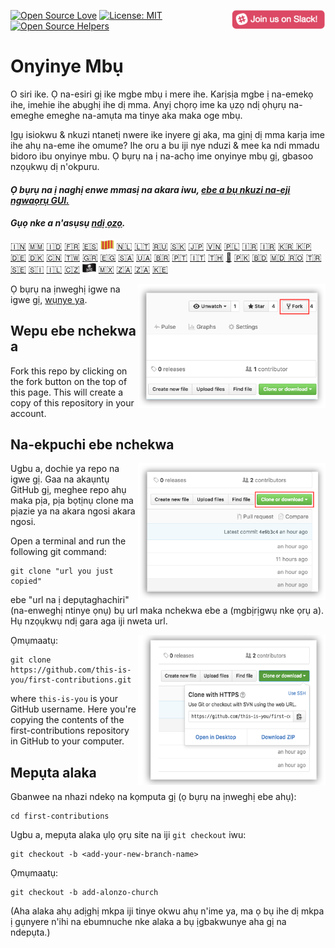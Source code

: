 [![Open Source Love](https://badges.frapsoft.com/os/v1/open-source.svg?v=103)](https://github.com/ellerbrock/open-source-badges/)
[<img align="right" width="150" src="assets/join-slack-team.png">](https://join.slack.com/t/firstcontributors/shared_invite/enQtMzE1MTYwNzI3ODQ0LTZiMDA2OGI2NTYyNjM1MTFiNTc4YTRhZTg4OWZjMzA0ZWZmY2UxYzVkMzI1ZmVmOWI4ODdkZWQwNTM2NDVmNjY)
[![License: MIT](https://img.shields.io/badge/License-MIT-green.svg)](https://opensource.org/licenses/MIT)
[![Open Source Helpers](https://www.codetriage.com/roshanjossey/first-contributions/badges/users.svg)](https://www.codetriage.com/roshanjossey/first-contributions)


# Onyinye Mbụ

O siri ike. Ọ na-esiri gị ike mgbe mbụ i mere ihe. Karịsịa mgbe ị na-emekọ ihe, imehie ihe abụghị ihe dị mma. Anyị chọrọ ime ka ụzọ ndị ọhụrụ na-emeghe emeghe na-amụta ma tinye aka maka oge mbụ.

Ịgụ isiokwu & nkuzi ntanetị nwere ike inyere gị aka, ma gịnị dị mma karịa ime ihe ahụ na-eme ihe omume? Ihe oru a bu iji nye nduzi & mee ka ndi mmadu bidoro ibu onyinye mbu. Ọ bụrụ na ị na-achọ ime onyinye mbụ gị, gbasoo nzọụkwụ dị n'okpuru.

#### *Ọ bụrụ na ị naghị enwe mmasị na akara iwu, [ebe a bụ nkuzi na-eji ngwaọrụ GUI.]( #tutorials-using-other-tools )*

#### *Gụọ nke a n'asụsụ [ndị ọzọ](translations/Translations.md).*


[🇮🇳](translations/README.hi.md)
[🇲🇲](translations/README.mm_unicode.md)
[🇮🇩](translations/README.id.md)
[🇫🇷](translations/README.fr.md)
[🇪🇸](translations/README.es.md)
[<img src="assets/catalan1.png" width="22">](translations/README.ca.md)
[🇳🇱](translations/README.nl.md)
[🇱🇹](translations/README.lt.md)
[🇷🇺](translations/README.ru.md)
[:slovakia:](translations/README.slk.md)
[🇯🇵](translations/README.ja.md)
[🇻🇳](translations/README.vn.md)
[🇵🇱](translations/README.pl.md)
[🇮🇷](translations/README.fa.md)
[🇮🇷](translations/README.fa.en.md)
[🇰🇷 🇰🇵](translations/README.ko.md)
[🇩🇪](translations/README.de.md)
[🇩🇰](translations/README.da.md)
[🇨🇳](translations/README.chs.md)
[🇹🇼](translations/README.cht.md)
[🇬🇷](translations/README.gr.md)
[🇪🇬](translations/README.eg.md)
[🇸🇦](translations/README.ar.md)
[🇺🇦](translations/README.ua.md)
[🇧🇷](translations/README.pt_br.md)
[🇵🇹](translations/README.pt-pt.md)
[🇮🇹](translations/README.it.md)
[🇹🇭](translations/README.th.md)
[🏴](translations/README.gl.md)
[🇵🇰](translations/README.ur.md)
[:bangladesh:](translations/README.bn.md)
[🇲🇩 🇷🇴](translations/README.ro.md)
[🇹🇷](translations/README.tr.md)
[🇸🇪](translations/README.se.md)
[:slovenia:](translations/README.sl.md)
[🇮🇱](translations/README.hb.md)
[🇨🇿](translations/README.cs.md)
[<img src="assets/pirate.png" width="22">](translations/README.en-pirate.md)
[🇲🇽](translations/README.mx.md)
[🇿🇦](translations/README.zul.md)
[🇿🇦](translations/README.afk.md)
[🇰🇪](translations/README.kws.md)


<img align="right" width="300" src="assets/fork.png" alt="fork this repository" />

Ọ bụrụ na ịnweghị igwe na igwe gị, [wụnye ya]( https://help.github.com/articles/set-up-git/).


## Wepu ebe nchekwa a

Fork this repo by clicking on the fork button on the top of this page.
This will create a copy of this repository in your account.

## Na-ekpuchi ebe nchekwa

<img align="right" width="300" src="assets/clone.png" alt="clone this repository" />

Ugbu a, dochie ya repo na igwe gị. Gaa na akaụntụ GitHub gị, meghee repo ahụ maka pịa, pịa bọtịnụ clone ma pịazie ya na akara ngosi akara ngosi.

Open a terminal and run the following git command:

```
git clone "url you just copied"
```

ebe "url na ị depụtaghachiri" (na-enweghị ntinye ọnụ) bụ url maka nchekwa ebe a (mgbịrịgwụ nke ọrụ a). Hụ nzọụkwụ ndị gara aga iji nweta url.

<img align="right" width="300" src="assets/copy-to-clipboard.png" alt="copy URL to clipboard" />

Ọmụmaatụ:

```
git clone https://github.com/this-is-you/first-contributions.git
```

where `this-is-you` is your GitHub username. Here you're copying the contents of the first-contributions repository in GitHub to your computer.

## Mepụta alaka

Gbanwee na nhazi ndekọ na kọmputa gị (ọ bụrụ na ịnweghị ebe ahụ):

```
cd first-contributions
```

Ugbu a, mepụta alaka ụlọ ọrụ site na iji `git checkout` iwu:

```
git checkout -b <add-your-new-branch-name>
```

Ọmụmaatụ:

```
git checkout -b add-alonzo-church
```

(Aha alaka ahụ adịghị mkpa iji tinye okwu ahụ n'ime ya, ma ọ bụ ihe dị mkpa ị gụnyere n'ihi na ebumnuche nke alaka a bụ ịgbakwunye aha gị na ndepụta.)